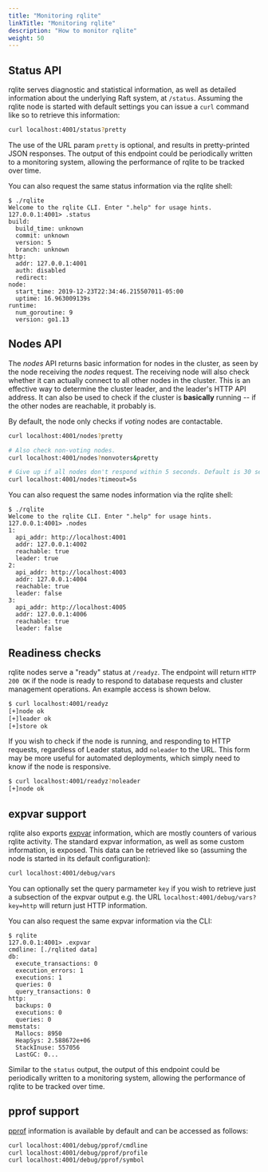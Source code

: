 ```yaml
---
title: "Monitoring rqlite"
linkTitle: "Monitoring rqlite"
description: "How to monitor rqlite"
weight: 50
---
```

## Status API
rqlite serves diagnostic and statistical information, as well as detailed information about the underlying Raft system, at `/status`. Assuming the rqlite node is started with default settings you can issue a `curl` command like so to retrieve this information:

```bash
curl localhost:4001/status?pretty
```

The use of the URL param `pretty` is optional, and results in pretty-printed JSON responses. The output of this endpoint could be periodically written to a monitoring system, allowing the performance of rqlite to be tracked over time.

You can also request the same status information via the rqlite shell:
```
$ ./rqlite 
Welcome to the rqlite CLI. Enter ".help" for usage hints.
127.0.0.1:4001> .status
build:
  build_time: unknown
  commit: unknown
  version: 5
  branch: unknown
http:
  addr: 127.0.0.1:4001
  auth: disabled
  redirect: 
node:
  start_time: 2019-12-23T22:34:46.215507011-05:00
  uptime: 16.963009139s
runtime:
  num_goroutine: 9
  version: go1.13
 ```

 ## Nodes API
 The _nodes_ API returns basic information for nodes in the cluster, as seen by the node receiving the _nodes_ request. The receiving node will also check whether it can actually connect to all other nodes in the cluster. This is an effective way to determine the cluster leader, and the leader's HTTP API address. It can also be used to check if the cluster is **basically** running -- if the other nodes are reachable, it probably is.

 By default, the node only checks if _voting_ nodes are contactable.

```bash
curl localhost:4001/nodes?pretty

# Also check non-voting nodes.
curl localhost:4001/nodes?nonvoters&pretty

# Give up if all nodes don't respond within 5 seconds. Default is 30 seconds.
curl localhost:4001/nodes?timeout=5s
```

You can also request the same nodes information via the rqlite shell:
```
$ ./rqlite
Welcome to the rqlite CLI. Enter ".help" for usage hints.
127.0.0.1:4001> .nodes
1:
  api_addr: http://localhost:4001
  addr: 127.0.0.1:4002
  reachable: true
  leader: true
2:
  api_addr: http://localhost:4003
  addr: 127.0.0.1:4004
  reachable: true
  leader: false
3:
  api_addr: http://localhost:4005
  addr: 127.0.0.1:4006
  reachable: true
  leader: false
 ```

 ## Readiness checks
 rqlite nodes serve a "ready" status at `/readyz`. The endpoint will return `HTTP 200 OK` if the node is ready to respond to database requests and cluster management operations. An example access is shown below.

 ```bash
 $ curl localhost:4001/readyz
[+]node ok
[+]leader ok
[+]store ok
```
If you wish to check if the node is running, and responding to HTTP requests, regardless of Leader status, add `noleader` to the URL. This form may be more useful for automated deployments, which simply need to know if the node is responsive.
 ```bash
 $ curl localhost:4001/readyz?noleader
[+]node ok
```

## expvar support
rqlite also exports [expvar](https://pkg.go.dev/expvar) information, which are mostly counters of various rqlite activity. The standard expvar information, as well as some custom information, is exposed. This data can be retrieved like so (assuming the node is started in its default configuration):

```bash
curl localhost:4001/debug/vars
```
You can optionally set the query parmameter `key` if you wish to retrieve just a subsection of the expvar output e.g. the URL `localhost:4001/debug/vars?key=http` will return just HTTP information.

You can also request the same expvar information via the CLI:
```
$ rqlite
127.0.0.1:4001> .expvar
cmdline: [./rqlited data]
db:
  execute_transactions: 0
  execution_errors: 1
  executions: 1
  queries: 0
  query_transactions: 0
http:
  backups: 0
  executions: 0
  queries: 0
memstats:
  Mallocs: 8950
  HeapSys: 2.588672e+06
  StackInuse: 557056
  LastGC: 0...
 ```
Similar to the `status` output, the output of this endpoint could be periodically written to a monitoring system, allowing the performance of rqlite to be tracked over time.

## pprof support
[pprof](https://golang.org/pkg/net/http/pprof/) information is available by default and can be accessed as follows:

```bash
curl localhost:4001/debug/pprof/cmdline
curl localhost:4001/debug/pprof/profile
curl localhost:4001/debug/pprof/symbol
```

